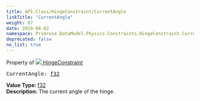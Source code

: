 ```yaml
---
title: API:Class/HingeConstraint/CurrentAngle
linkTitle: "CurrentAngle"
weight: 67
date: 2019-08-02
namespace: Primrose.DataModel.Physics.Constraints.HingeConstraint.CurrentAngle
deprecated: false
no_list: true
---
```

Property of <a href="/docs/api-reference/Class/HingeConstraint"><img src="/icons/silk/axle.png"/>&nbsp;HingeConstraint</a>
<pre class="method-declaration">
CurrentAngle: <a class="type" href="/docs/api-reference/System/Primitives#single">f32</a></pre>
<b>Value Type: </b>
<a class="type" href="/docs/api-reference/System/Primitives#single">f32</a>
<br/>
<b>Description: </b>
The current angle of the hinge.

